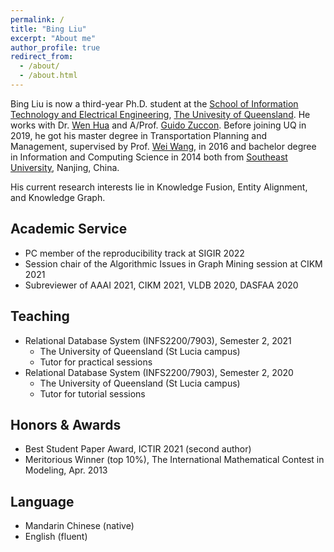 ```yaml
---
permalink: /
title: "Bing Liu"
excerpt: "About me"
author_profile: true
redirect_from:
  - /about/
  - /about.html
---
```



Bing Liu is now a third-year Ph.D. student at the [School of Information Technology and Electrical Engineering](https://itee.uq.edu.au/), [The Univesity of Queensland](https://www.uq.edu.au/). He works with Dr. [Wen Hua](https://staff.itee.uq.edu.au/w.hua/) and A/Prof. [Guido Zuccon](http://ielab.io/people/guido-zuccon). Before joining UQ in 2019, he got his master degree in Transportation Planning and Management, supervised by Prof. [Wei Wang](https://tc.seu.edu.cn/2019/1014/c25722a290327/page.htm), in 2016 and bachelor degree in Information and Computing Science in 2014 both from [Southeast University](https://www.seu.edu.cn/english/), Nanjing, China.


His current research interests lie in Knowledge Fusion, Entity Alignment, and Knowledge Graph.


Academic Service
----
* PC member of the reproducibility track at SIGIR 2022
* Session chair of the Algorithmic Issues in Graph Mining session at CIKM 2021
* Subreviewer of AAAI 2021, CIKM 2021, VLDB 2020, DASFAA 2020


Teaching
---
* Relational Database System (INFS2200/7903), Semester 2, 2021
  * The University of Queensland (St Lucia campus)
  * Tutor for practical sessions
* Relational Database System (INFS2200/7903), Semester 2, 2020
  * The University of Queensland (St Lucia campus)
  * Tutor for tutorial sessions



Honors & Awards
----
* Best Student Paper Award, ICTIR 2021 (second author)
* Meritorious Winner (top 10%), The International Mathematical Contest in Modeling, Apr. 2013



Language
----
* Mandarin Chinese (native)
* English (fluent)


<!-- Contact
----
The University of Queensland \
634, Building 78,\
St Lucia QLD 4072 Australia

Email: bing.liu@uq.edu.au -->

